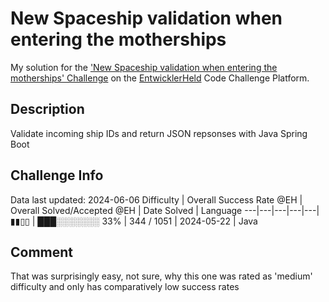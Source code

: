 # New Spaceship validation when entering the motherships

My solution for the ['New Spaceship validation when entering the motherships' Challenge](https://platform.entwicklerheld.de/challenge/new-spaceship-validation-when-entering-the-motherships) on the [EntwicklerHeld](https://platform.entwicklerheld.de/) Code Challenge Platform.

## Description
Validate incoming ship IDs and return JSON repsonses with Java Spring Boot

## Challenge Info
Data last updated: 2024-06-06
Difficulty | Overall Success Rate @EH | Overall Solved/Accepted @EH | Date Solved | Language
---|---|---|---|---|
▮▮▯▯ | ███░░░░░░░ 33% | 344 / 1051 | 2024-05-22 | Java

## Comment
That was surprisingly easy, not sure, why this one was rated as 'medium' difficulty and only has comparatively low success rates
